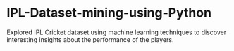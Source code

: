 # IPL-Dataset-mining-using-Python
Explored IPL Cricket dataset using machine learning techniques to discover interesting insights about the performance of the players.
